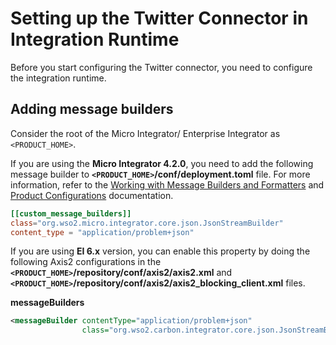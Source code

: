 # Setting up the Twitter Connector in Integration Runtime

Before you start configuring the Twitter connector, you need to configure the integration runtime. 

## Adding message builders

Consider the root of the Micro Integrator/ Enterprise Integrator as `<PRODUCT_HOME>`.

If you are using the **Micro Integrator 4.2.0**, you need to add the following message builder to **`<PRODUCT_HOME>`/conf/deployment.toml** file. For more information, refer to the [Working with Message Builders and Formatters](https://ei.docs.wso2.com/en/latest/micro-integrator/setup/message_builders_formatters/message-builders-and-formatters/) and [Product Configurations]({{base_path}}/reference/config-catalog-mi/) documentation.

```toml
[[custom_message_builders]]
class="org.wso2.micro.integrator.core.json.JsonStreamBuilder"
content_type = "application/problem+json"
```

If you are using **EI 6.x** version, you can enable this property by doing the following Axis2 configurations in the **`<PRODUCT_HOME>`/repository/conf/axis2/axis2.xml** and **`<PRODUCT_HOME>`/repository/conf/axis2/axis2_blocking_client.xml** files.

**messageBuilders**

```xml
<messageBuilder contentType="application/problem+json"
                class="org.wso2.carbon.integrator.core.json.JsonStreamBuilder"/>
```
